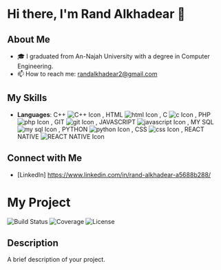 # Hi there, I'm Rand Alkhadear 👋

## About Me
- 🎓 I graduated from An-Najah University with a degree in Computer Engineering.
- 📫 How to reach me: randalkhadear2@gmail.com

## My Skills
- **Languages**:   C++   ![C++ Icon](https://img.icons8.com/color/48/000000/c-plus-plus-logo.png) ,  HTML   ![html Icon](https://img.icons8.com/color/48/000000/html-5--v1.png) ,  C   ![c Icon](https://img.icons8.com/?id=shQTXiDQiQVR&format=png&color=000000) ,   PHP   ![php Icon](https://img.icons8.com/?id=9BGchbZAXAyR&format=png&color=000000) ,   GIT   ![git Icon](https://img.icons8.com/?id=16318&format=png&color=000000) ,   JAVASCRIPT   ![javascript Icon](https://img.icons8.com/?id=PXTY4q2Sq2lG&format=png&color=000000) ,   MY SQL   ![my sql Icon](https://img.icons8.com/?id=14468&format=png&color=000000) ,   PYTHON   ![python Icon](https://img.icons8.com/?id=l75OEUJkPAk4&format=png&color=000000) ,   CSS   ![css Icon](https://img.icons8.com/?id=7gdY5qNXaKC0&format=png&color=000000) ,   REACT NATIVE   ![REACT NATIVE Icon](https://img.icons8.com/?id=123603&format=png&color=000000)



## Connect with Me
- [LinkedIn] https://www.linkedin.com/in/rand-alkhadear-a5688b288/
# My Project

![Build Status](https://travis-ci.org/username/repo.svg?branch=main)
![Coverage](https://coveralls.io/repos/github/username/repo/badge.svg?branch=main)
![License](https://img.shields.io/badge/license-MIT-blue.svg)

## Description

A brief description of your project.

